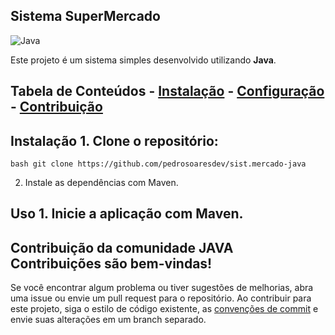 ## Sistema SuperMercado 

![Java](https://img.shields.io/badge/java-%23ED8B00.svg?style=for-the-badge&logo=openjdk&logoColor=white)

 Este projeto é um sistema simples desenvolvido utilizando **Java**. 

 ## Tabela de Conteúdos - [Instalação](#instalação) - [Configuração](#configuração) - [Contribuição](#contribuição) 

 ## Instalação 1. Clone o repositório: 
 ```bash git clone https://github.com/pedrosoaresdev/sist.mercado-java ``` 

 2. Instale as dependências com Maven. 
 ## Uso 1. Inicie a aplicação com Maven. 

 ## Contribuição da comunidade JAVA Contribuições são bem-vindas!

 Se você encontrar algum problema ou tiver sugestões de melhorias, abra uma issue ou envie um pull request para o repositório. Ao contribuir para este projeto, siga o estilo de código existente, as [convenções de commit](https://www.conventionalcommits.org/pt-br/v1.0.0/ ) e envie suas alterações em um branch separado.
